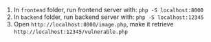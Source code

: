 1. In `frontend` folder, run frontend server with: `php -S localhost:8000`
2. In `backend` folder, run backend server with: `php -S localhost:12345`
3. Open `http://localhost:8000/image.php`, make it retrieve `http://localhost:12345/vulnerable.php`
